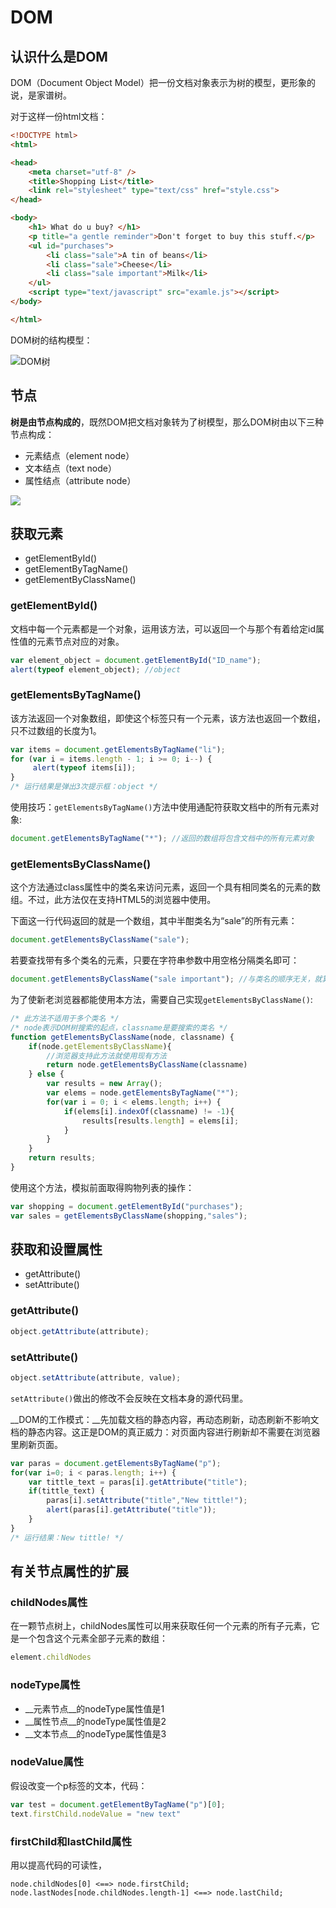 # DOM

## 认识什么是DOM

DOM（Document Object Model）把一份文档对象表示为树的模型，更形象的说，是家谱树。

对于这样一份html文档：
```html
<!DOCTYPE html>
<html>

<head>
    <meta charset="utf-8" />
    <title>Shopping List</title>
    <link rel="stylesheet" type="text/css" href="style.css">
</head>

<body>
    <h1> What do u buy? </h1>
    <p title="a gentle reminder">Don't forget to buy this stuff.</p>
    <ul id="purchases">
        <li class="sale">A tin of beans</li>
        <li class="sale">Cheese</li>
        <li class="sale important">Milk</li>
    </ul>
    <script type="text/javascript" src="examle.js"></script>
</body>

</html>
```

DOM树的结构模型：

![DOM树](resource/img/DOM树.png)

## 节点

__树是由节点构成的__，既然DOM把文档对象转为了树模型，那么DOM树由以下三种节点构成：

* 元素结点（element node）
* 文本结点（text node）
* 属性结点（attribute node）

![](resource/img/DOM树的节点.png)

## 获取元素

*  getElementById()
*  getElementByTagName()
*  getElementByClassName()

### getElementById()
文档中每一个元素都是一个对象，运用该方法，可以返回一个与那个有着给定id属性值的元素节点对应的对象。
```javascript
var element_object = document.getElementById("ID_name");
alert(typeof element_object); //object
```

### getElementsByTagName()
该方法返回一个对象数组，即使这个标签只有一个元素，该方法也返回一个数组，只不过数组的长度为1。

```javascript
var items = document.getElementsByTagName("li");
for (var i = items.length - 1; i >= 0; i--) {
     alert(typeof items[i]);
}
/* 运行结果是弹出3次提示框：object */
```

使用技巧：`getElementsByTagName()`方法中使用通配符获取文档中的所有元素对象:

```javascript
document.getElementsByTagName("*"); //返回的数组将包含文档中的所有元素对象
```

### getElementsByClassName()

这个方法通过class属性中的类名来访问元素，返回一个具有相同类名的元素的数组。不过，此方法仅在支持HTML5的浏览器中使用。

下面这一行代码返回的就是一个数组，其中半酣类名为“sale”的所有元素：

```javascript
document.getElementsByClassName("sale");
```

若要查找带有多个类名的元素，只要在字符串参数中用空格分隔类名即可：

```javascript
document.getElementsByClassName("sale important"); //与类名的顺序无关，就算元素带有更多类名也没关系
```

为了使新老浏览器都能使用本方法，需要自己实现`getElementsByClassName()`:

```javascript
/* 此方法不适用于多个类名 */
/* node表示DOM树搜索的起点，classname是要搜索的类名 */
function getElementsByClassName(node, classname) {
    if(node.getElementsByClassName){
        //浏览器支持此方法就使用现有方法
        return node.getElementsByClassName(classname)
    } else {
        var results = new Array();
        var elems = node.getElementsByTagName("*");
        for(var i = 0; i < elems.length; i++) {
            if(elems[i].indexOf(classname) != -1){
                results[results.length] = elems[i];
            }
        }
    }
    return results;
} 
```

使用这个方法，模拟前面取得购物列表的操作：
```javascript
var shopping = document.getElementById("purchases");
var sales = getElementsByClassName(shopping,"sales");
```


## 获取和设置属性

* getAttribute()
* setAttribute()

### getAttribute()

```javascript
object.getAttribute(attribute);
```

### setAttribute() 

```javascript
object.setAttribute(attribute, value);
```

`setAttribute()`做出的修改不会反映在文档本身的源代码里。

__DOM的工作模式：__先加载文档的静态内容，再动态刷新，动态刷新不影响文档的静态内容。这正是DOM的真正威力：对页面内容进行刷新却不需要在浏览器里刷新页面。

```javascript
var paras = document.getElementsByTagName("p");
for(var i=0; i < paras.length; i++) {
    var tittle_text = paras[i].getAttribute("title");
    if(tittle_text) {
        paras[i].setAttribute("title","New tittle!");
        alert(paras[i].getAttribute("title"));
    }
}
/* 运行结果：New tittle! */
```


## 有关节点属性的扩展

### childNodes属性

在一颗节点树上，childNodes属性可以用来获取任何一个元素的所有子元素，它是一个包含这个元素全部子元素的数组：

```javascript
element.childNodes
```

### nodeType属性

* __元素节点__的nodeType属性值是1
* __属性节点__的nodeType属性值是2
* __文本节点__的nodeType属性值是3

### nodeValue属性
假设改变一个p标签的文本，代码：

```javascript
var test = document.getElementByTagName("p")[0];
text.firstChild.nodeValue = "new text"
```

### firstChild和lastChild属性

用以提高代码的可读性，
```
node.childNodes[0] <==> node.firstChild;
node.lastNodes[node.childNodes.length-1] <==> node.lastChild; 
```




